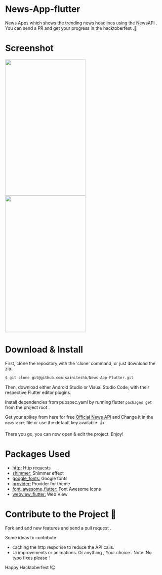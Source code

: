 # News-App-flutter
 News Apps which shows the trending news headlines using the NewsAPI . You can send a PR and get your progress in the hacktoberfest .🤞


# Screenshot
<img src="https://github.com/sainiteshb/NASA-Apod-flutter/blob/main/screenshots/Screenshot_1601990197.png" width="260px" height="440px" >  <img src="https://github.com/sainiteshb/NASA-Apod-flutter/blob/main/screenshots/Screenshot_1601990200.png" width="260px" height="440px" >

# Download & Install
First, clone the repository with the 'clone' command, or just download the zip.
```C
$ git clone git@github.com:sainiteshb/News-App-Flutter.git
```
Then, download either Android Studio or Visual Studio Code, with their respective Flutter editor plugins.

Install dependencies from pubspec.yaml by running flutter ``` packages get ``` from the project root .

 Get your apikey from here for free [Official News API](https://newsapi.org/) and Change it in the ```news.dart``` file or use the default key available .👍

There you go, you can now open & edit the project. Enjoy!

# Packages Used

* [http:](https://pub.dev/packages/http)  Http requests
* [shimmer:](https://pub.dev/packages/shimmer)  Shimmer effect
* [google_fonts:](https://pub.dev/packages/google_fonts) Google fonts
* [provider:](https://pub.dev/packages/provider) Provider for theme
* [font_awesome_flutter:](https://pub.dev/packages/font_awesome_flutter) Font Awesome Icons
* [webview_flutter:](https://pub.dev/packages/webview_flutter) Web View


# Contribute  to the Project  🎉

Fork and add new features and send a pull request . 

Some ideas to contribute
* caching the http response to reduce the API calls.
* Ui improvements or animations. 
Or anything , Your choice .
Note: No typo fixes please !

Happy Hacktoberfest !😉
